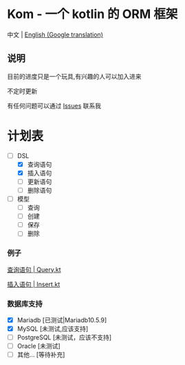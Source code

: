 # Kom - 一个 kotlin 的 ORM 框架

中文 | [English (Google translation)](./README.en.md)

## 说明
目前的进度只是一个玩具,有兴趣的人可以加入进来

不定时更新

有任何问题可以通过 [Issues](https://github.com/zhaofanzhe/Kom/issues) 联系我

# 计划表

* [ ] DSL
    * [X] 查询语句
    * [X] 插入语句
    * [ ] 更新语句
    * [ ] 删除语句
* [ ] 模型
    * [ ] 查询
    * [ ] 创建
    * [ ] 保存
    * [ ] 删除

### 例子

[查询语句 | Query.kt](./src/test/kotlin/io/github/zhaofanzhe/kom/Query.kt)

[插入语句 | Insert.kt](./src/test/kotlin/io/github/zhaofanzhe/kom/Insert.kt)

### 数据库支持

* [X] Mariadb [已测试|Mariadb10.5.9]
* [X] MySQL [未测试,应该支持]
* [ ] PostgreSQL [未测试，应该不支持]
* [ ] Oracle [未测试]
* [ ] 其他... [等待补充]